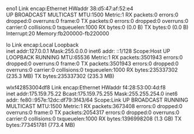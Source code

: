 eno1      Link encap:Ethernet  HWaddr 38:d5:47:af:52:e4  
          UP BROADCAST MULTICAST  MTU:1500  Metric:1
          RX packets:0 errors:0 dropped:0 overruns:0 frame:0
          TX packets:0 errors:0 dropped:0 overruns:0 carrier:0
          collisions:0 txqueuelen:1000 
          RX bytes:0 (0.0 B)  TX bytes:0 (0.0 B)
          Interrupt:20 Memory:fb200000-fb220000 

lo        Link encap:Local Loopback  
          inet addr:127.0.0.1  Mask:255.0.0.0
          inet6 addr: ::1/128 Scope:Host
          UP LOOPBACK RUNNING  MTU:65536  Metric:1
          RX packets:3501943 errors:0 dropped:0 overruns:0 frame:0
          TX packets:3501943 errors:0 dropped:0 overruns:0 carrier:0
          collisions:0 txqueuelen:1000 
          RX bytes:235337302 (235.3 MB)  TX bytes:235337302 (235.3 MB)

wlxf42853004df8 Link encap:Ethernet  HWaddr f4:28:53:00:4d:f8  
          inet addr:175.159.75.22  Bcast:175.159.75.255  Mask:255.255.254.0
          inet6 addr: fe80::957e:12dc:df79:3f43/64 Scope:Link
          UP BROADCAST RUNNING MULTICAST  MTU:1500  Metric:1
          RX packets:3673408 errors:0 dropped:0 overruns:0 frame:0
          TX packets:2054317 errors:0 dropped:0 overruns:0 carrier:0
          collisions:0 txqueuelen:1000 
          RX bytes:1396998208 (1.3 GB)  TX bytes:773451781 (773.4 MB)

